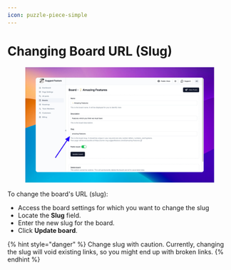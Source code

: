 ```yaml
---
icon: puzzle-piece-simple
---
```


# Changing Board URL (Slug)

<figure><img src="../../.gitbook/assets/image (2).png" alt=""><figcaption></figcaption></figure>

To change the board's URL (slug):

* Access the board settings for which you want to change the slug
* Locate the **Slug** field.
* Enter the new slug for the board.
* Click **Update board**.

{% hint style="danger" %}
Change slug with caution. Currently, changing the slug will void existing links, so you might end up with broken links.
{% endhint %}
